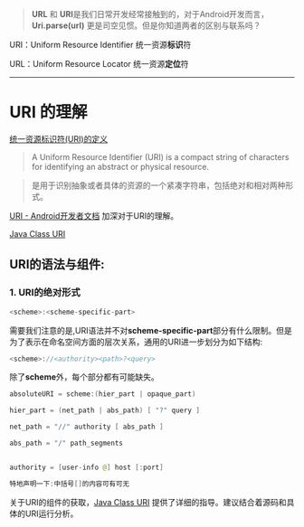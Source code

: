 <!--
 * @Author: BertKing
 * @version: 
 * @Date: 2020-09-07 11:04:49
 * @LastEditors: BertKing
 * @LastEditTime: 2020-09-07 15:32:23
 * @FilePath: /ExoPlayer-Study/关键概念.md
 * @Description: 
-->
> **URL** 和 **URI**是我们日常开发经常接触到的，对于Android开发而言，**Uri.parse(url)** 更是司空见惯。但是你知道两者的区别与联系吗？

URI：Uniform Resource Identifier 统一资源**标识**符

URL：Uniform Resource Locator 统一资源**定位**符


---

# URI 的理解

[统一资源标识符(URI)的定义](https://www.ietf.org/rfc/rfc2396.txt) 



>A Uniform Resource Identifier (URI) is a compact string of characters
   for identifying an abstract or physical resource. 

> 是用于识别抽象或者具体的资源的一个紧凑字符串，包括绝对和相对两种形式。


[URI - Android开发者文档](https://developer.android.com/reference/java/net/URI) 加深对于URI的理解。

[Java Class URI](https://docs.oracle.com/javase/10/docs/api/java/net/URI.html)

## URI的语法与组件:

### 1. URI的绝对形式

```Java
<scheme>:<scheme-specific-part>
```
需要我们注意的是,URI语法并不对**scheme-specific-part**部分有什么限制。但是为了表示在命名空间方面的层次关系，通用的URI进一步划分为如下结构:
```Java
<scheme>://<authority><path>?<query>
```
除了**scheme**外，每个部分都有可能缺失。
```Java
absoluteURI = scheme:(hier_part | opaque_part)

hier_part = (net_path | abs_path) [ "?" query ]

net_path = "//" authority [ abs_path ]

abs_path = "/" path_segments


authority = [user-info @] host [:port]

特地声明一下:中括号[]的内容可有可无

```
关于URI的组件的获取，[Java Class URI](https://docs.oracle.com/javase/10/docs/api/java/net/URI.html) 提供了详细的指导。建议结合着源码和具体的URI运行分析。


